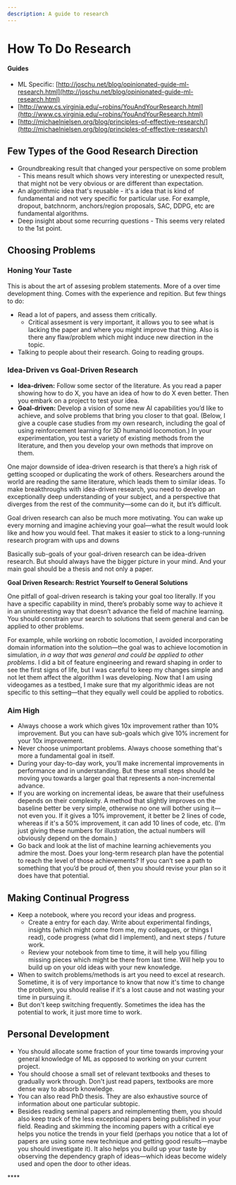 ```yaml
---
description: A guide to research
---
```


# How To Do Research

#### Guides

* ML Specific: [http://joschu.net/blog/opinionated-guide-ml-research.html](http://joschu.net/blog/opinionated-guide-ml-research.html)
* [http://www.cs.virginia.edu/~robins/YouAndYourResearch.html](http://www.cs.virginia.edu/~robins/YouAndYourResearch.html)
* [http://michaelnielsen.org/blog/principles-of-effective-research/](http://michaelnielsen.org/blog/principles-of-effective-research/)

## Few Types of the Good Research Direction

* Groundbreaking result that changed your perspective on some problem - This means result which shows very interesting or unexpected result, that might not be very obvious or are different than expectation.
* An algorithmic idea that's reusable - it's a idea that is kind of fundamental and not very specific for particular use. For example, dropout, batchnorm, anchors/region proposals, SAC, DDPG, etc are fundamental algorithms. 
* Deep insight about some recurring questions - This seems very related to the 1st point. 

## Choosing Problems

### Honing Your Taste

This is about the art of assesing problem statements. More of a over time development thing. Comes with the experience and repition. But few things to do:

* Read a lot of papers, and assess them critically. 
  * Critical assesment is very important, it allows you to see what is lacking the paper and where you might improve that thing. Also is there any flaw/problem which might induce new direction in the topic. 
* Talking to people about their research. Going to reading groups.

### **Idea-Driven vs Goal-Driven Research**

* **Idea-driven:** Follow some sector of the literature. As you read a paper showing how to do X, you have an idea of how to do X even better. Then you embark on a project to test your idea.
* **Goal-driven:** Develop a vision of some new AI capabilities you’d like to achieve, and solve problems that bring you closer to that goal. \(Below, I give a couple case studies from my own research, including the goal of using reinforcement learning for 3D humanoid locomotion.\) In your experimentation, you test a variety of existing methods from the literature, and then you develop your own methods that improve on them.

One major downside of idea-driven research is that there’s a high risk of getting scooped or duplicating the work of others. Researchers around the world are reading the same literature, which leads them to similar ideas. To make breakthroughs with idea-driven research, you need to develop an exceptionally deep understanding of your subject, and a perspective that diverges from the rest of the community—some can do it, but it’s difficult.

Goal driven research can also be much more motivating. You can wake up every morning and imagine achieving your goal—what the result would look like and how you would feel. That makes it easier to stick to a long-running research program with ups and downs

Basically sub-goals of your goal-driven research can be idea-driven research. But should always have the bigger picture in your mind. And your main goal should be a thesis and not only a paper. 

**Goal Driven Research: Restrict Yourself to General Solutions**

One pitfall of goal-driven research is taking your goal too literally. If you have a specific capability in mind, there’s probably some way to achieve it in an uninteresting way that doesn’t advance the field of machine learning. You should constrain your search to solutions that seem general and can be applied to other problems.

For example, while working on robotic locomotion, I avoided incorporating domain information into the solution—the goal was to achieve locomotion in simulation, _in a way that was general and could be applied to other problems_. I did a bit of feature engineering and reward shaping in order to see the first signs of life, but I was careful to keep my changes simple and not let them affect the algorithm I was developing. Now that I am using videogames as a testbed, I make sure that my algorithmic ideas are not specific to this setting—that they equally well could be applied to robotics.

### Aim High

* Always choose a work which gives 10x improvement rather than 10% improvement. But you can have sub-goals which give 10% increment for your 10x improvement. 
* Never choose unimportant problems. Always choose something that's more a fundamental goal in itself. 
* During your day-to-day work, you’ll make incremental improvements in performance and in understanding. But these small steps should be moving you towards a larger goal that represents a non-incremental advance.
* If you are working on incremental ideas, be aware that their usefulness depends on their complexity. A method that slightly improves on the baseline better be very simple, otherwise no one will bother using it—not even you. If it gives a 10% improvement, it better be 2 lines of code, whereas if it's a 50% improvement, it can add 10 lines of code, etc. \(I’m just giving these numbers for illustration, the actual numbers will obviously depend on the domain.\)
* Go back and look at the list of machine learning achievements you admire the most. Does your long-term research plan have the potential to reach the level of those achievements? If you can’t see a path to something that you’d be proud of, then you should revise your plan so it does have that potential.

## Making Continual Progress

* Keep a notebook, where you record your ideas and progress.
  * Create a entry for each day. Write about  experimental findings, insights \(which might come from me, my colleagues, or things I read\), code progress \(what did I implement\), and next steps / future work. 
  * Review your notebook from time to time, it will help you filling missing pieces which might be there from last time. Will help you to build up on your old ideas with your new knowledge.
*  When to switch problems/methods is art you need to excel at research. Sometime, it is of very importance to know that now it's time to change the problem, you should realise if it's a lost cause and not wasting your time in pursuing it. 
  * But don't keep switching frequently. Sometimes the idea has the potential to work, it just more time to work. 

## Personal Development

* You should allocate some fraction of your time towards improving your general knowledge of ML as opposed to working on your current project.
* You should choose a small set of relevant textbooks and theses to gradually work through. Don't just read papers, textbooks are more dense way to absorb knowledge. 
* You can also read PhD thesis. They are also exhaustive source of information about one particular subtopic.  
* Besides reading seminal papers and reimplementing them, you should also keep track of the less exceptional papers being published in your field. Reading and skimming the incoming papers with a critical eye helps you notice the trends in your field \(perhaps you notice that a lot of papers are using some new technique and getting good results—maybe you should investigate it\). It also helps you build up your taste by observing the dependency graph of ideas—which ideas become widely used and open the door to other ideas.

\*\*\*\*



